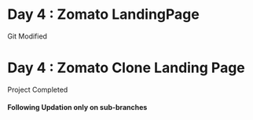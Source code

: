 <h1>Day 4 : Zomato LandingPage</h1>
<p>Git Modified</p>
<h1>Day 4 : Zomato Clone Landing Page</h1>
<p>Project Completed</p>
<h4>Following Updation only on sub-branches</h4>
